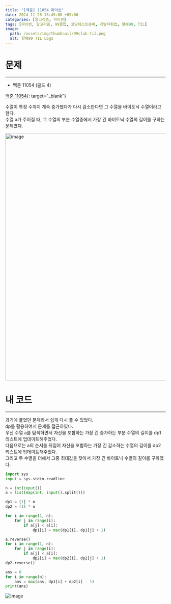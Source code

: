 ```yaml
---
title: "[백준] 11054 파이썬"
date: 2024-11-28 13:49:00 +09:00
categories: [알고리즘, 파이썬]
tags: [파이썬, 알고리즘, 99클럽, 코딩테스트준비, 개발자취업, 항해99, TIL]
image:
  path: /assets/img/thumbnail/99club-til.png
  alt: 항해99 TIL Logo
---
```

# 문제
---
- 백준 11054 (골드 4)

[백준 11054](https://www.acmicpc.net/problem/11054){: target="_blank"}

수열이 특정 수까지 계속 증가했다가 다시 감소한다면 그 수열을 바이토닉 수열이라고 한다.   
수열 a가 주어질 때, 그 수열의 부분 수열중에서 가장 긴 바이토닉 수열의 길이를 구하는 문제였다.    

<img width="777" alt="image" src="https://github.com/user-attachments/assets/1ae3de94-8058-4113-b597-07eb36d3e3b4">

# 내 코드
---
과거에 풀었던 문제라서 쉽게 다시 풀 수 있었다.   
dp를 활용하여서 문제를 접근하였다.   
우선 수열 a를 탐색하면서 자신을 포함하는 가장 긴 증가하는 부분 수열의 길이를 dp1 리스트에 업데이트해주었다.   
다음으로는 a의 순서를 뒤집어 자신을 포함하는 가장 긴 감소하는 수열의 길이를 dp2 리스트에 업데이트해주었다.   
그리고 두 수열을 더해서 그중 최대값을 찾아서 가장 긴 바이토닉 수열의 길이를 구하였다.

```python
import sys
input = sys.stdin.readline

n = int(input())
a = list(map(int, input().split()))

dp1 = [1] * n
dp2 = [1] * n

for i in range(1, n):
    for j in range(i):
        if a[j] < a[i]:
            dp1[i] = max(dp1[i], dp1[j] + 1)

a.reverse()
for i in range(1, n):
    for j in range(i):
        if a[j] < a[i]:
            dp2[i] = max(dp2[i], dp2[j] + 1)
dp2.reverse()

ans = 0
for i in range(n):
    ans = max(ans, dp1[i] + dp2[i] - 1)
print(ans)
```

![image](https://github.com/user-attachments/assets/ba85c1b4-a816-478a-bb4a-4b2937e88931)
